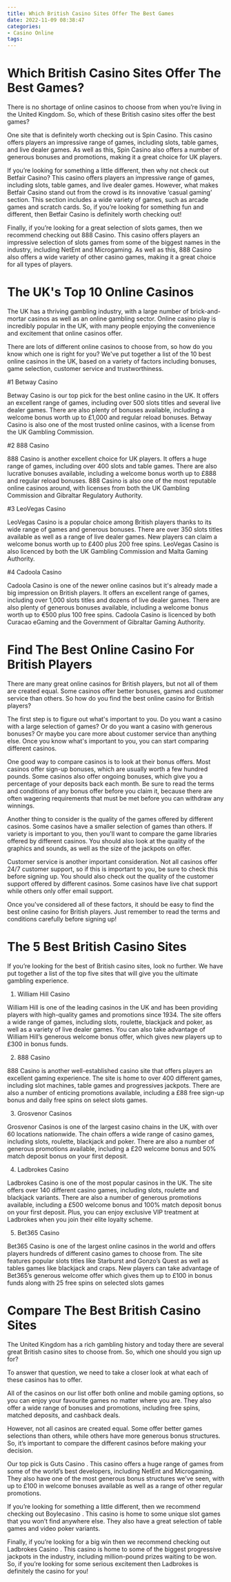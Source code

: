 ```yaml
---
title: Which British Casino Sites Offer The Best Games
date: 2022-11-09 08:38:47
categories:
- Casino Online
tags:
---
```



#  Which British Casino Sites Offer The Best Games?

There is no shortage of online casinos to choose from when you’re living in the United Kingdom. So, which of these British casino sites offer the best games?

One site that is definitely worth checking out is Spin Casino. This casino offers players an impressive range of games, including slots, table games, and live dealer games. As well as this, Spin Casino also offers a number of generous bonuses and promotions, making it a great choice for UK players.

If you’re looking for something a little different, then why not check out Betfair Casino? This casino offers players an impressive range of games, including slots, table games, and live dealer games. However, what makes Betfair Casino stand out from the crowd is its innovative ‘casual gaming’ section. This section includes a wide variety of games, such as arcade games and scratch cards. So, if you’re looking for something fun and different, then Betfair Casino is definitely worth checking out!

Finally, if you’re looking for a great selection of slots games, then we recommend checking out 888 Casino. This casino offers players an impressive selection of slots games from some of the biggest names in the industry, including NetEnt and Microgaming. As well as this, 888 Casino also offers a wide variety of other casino games, making it a great choice for all types of players.

#  The UK's Top 10 Online Casinos

The UK has a thriving gambling industry, with a large number of brick-and-mortar casinos as well as an online gambling sector. Online casino play is incredibly popular in the UK, with many people enjoying the convenience and excitement that online casinos offer.

There are lots of different online casinos to choose from, so how do you know which one is right for you? We've put together a list of the 10 best online casinos in the UK, based on a variety of factors including bonuses, game selection, customer service and trustworthiness.

#1 Betway Casino

Betway Casino is our top pick for the best online casino in the UK. It offers an excellent range of games, including over 500 slots titles and several live dealer games. There are also plenty of bonuses available, including a welcome bonus worth up to £1,000 and regular reload bonuses. Betway Casino is also one of the most trusted online casinos, with a license from the UK Gambling Commission.

#2 888 Casino

888 Casino is another excellent choice for UK players. It offers a huge range of games, including over 400 slots and table games. There are also lucrative bonuses available, including a welcome bonus worth up to £888 and regular reload bonuses. 888 Casino is also one of the most reputable online casinos around, with licenses from both the UK Gambling Commission and Gibraltar Regulatory Authority.

#3 LeoVegas Casino

LeoVegas Casino is a popular choice among British players thanks to its wide range of games and generous bonuses. There are over 350 slots titles available as well as a range of live dealer games. New players can claim a welcome bonus worth up to £400 plus 200 free spins. LeoVegas Casino is also licenced by both the UK Gambling Commission and Malta Gaming Authority.

#4 Cadoola Casino

Cadoola Casino is one of the newer online casinos but it's already made a big impression on British players. It offers an excellent range of games, including over 1,000 slots titles and dozens of live dealer games. There are also plenty of generous bonuses available, including a welcome bonus worth up to €500 plus 100 free spins. Cadoola Casino is licenced by both Curacao eGaming and the Government of Gibraltar Gaming Authority.

#  Find The Best Online Casino For British Players

There are many great online casinos for British players, but not all of them are created equal. Some casinos offer better bonuses, games and customer service than others. So how do you find the best online casino for British players?

The first step is to figure out what's important to you. Do you want a casino with a large selection of games? Or do you want a casino with generous bonuses? Or maybe you care more about customer service than anything else. Once you know what's important to you, you can start comparing different casinos.

One good way to compare casinos is to look at their bonus offers. Most casinos offer sign-up bonuses, which are usually worth a few hundred pounds. Some casinos also offer ongoing bonuses, which give you a percentage of your deposits back each month. Be sure to read the terms and conditions of any bonus offer before you claim it, because there are often wagering requirements that must be met before you can withdraw any winnings.

Another thing to consider is the quality of the games offered by different casinos. Some casinos have a smaller selection of games than others. If variety is important to you, then you'll want to compare the game libraries offered by different casinos. You should also look at the quality of the graphics and sounds, as well as the size of the jackpots on offer.

Customer service is another important consideration. Not all casinos offer 24/7 customer support, so if this is important to you, be sure to check this before signing up. You should also check out the quality of the customer support offered by different casinos. Some casinos have live chat support while others only offer email support.

Once you've considered all of these factors, it should be easy to find the best online casino for British players. Just remember to read the terms and conditions carefully before signing up!

#  The 5 Best British Casino Sites

If you’re looking for the best of British casino sites, look no further. We have put together a list of the top five sites that will give you the ultimate gambling experience.

1. William Hill Casino

William Hill is one of the leading casinos in the UK and has been providing players with high-quality games and promotions since 1934. The site offers a wide range of games, including slots, roulette, blackjack and poker, as well as a variety of live dealer games. You can also take advantage of William Hill’s generous welcome bonus offer, which gives new players up to £300 in bonus funds.

2. 888 Casino

888 Casino is another well-established casino site that offers players an excellent gaming experience. The site is home to over 400 different games, including slot machines, table games and progressives jackpots. There are also a number of enticing promotions available, including a £88 free sign-up bonus and daily free spins on select slots games.

3. Grosvenor Casinos

Grosvenor Casinos is one of the largest casino chains in the UK, with over 60 locations nationwide. The chain offers a wide range of casino games, including slots, roulette, blackjack and poker. There are also a number of generous promotions available, including a £20 welcome bonus and 50% match deposit bonus on your first deposit.

4. Ladbrokes Casino

Ladbrokes Casino is one of the most popular casinos in the UK. The site offers over 140 different casino games, including slots, roulette and blackjack variants. There are also a number of generous promotions available, including a £500 welcome bonus and 100% match deposit bonus on your first deposit. Plus, you can enjoy exclusive VIP treatment at Ladbrokes when you join their elite loyalty scheme.

5. Bet365 Casino

Bet365 Casino is one of the largest online casinos in the world and offers players hundreds of different casino games to choose from. The site features popular slots titles like Starburst and Gonzo’s Quest as well as tables games like blackjack and craps. New players can take advantage of Bet365’s generous welcome offer which gives them up to £100 in bonus funds along with 25 free spins on selected slots games

#  Compare The Best British Casino Sites

The United Kingdom has a rich gambling history and today there are several great British casino sites to choose from. So, which one should you sign up for?

To answer that question, we need to take a closer look at what each of these casinos has to offer.

All of the casinos on our list offer both online and mobile gaming options, so you can enjoy your favourite games no matter where you are. They also offer a wide range of bonuses and promotions, including free spins, matched deposits, and cashback deals.

However, not all casinos are created equal. Some offer better games selections than others, while others have more generous bonus structures. So, it’s important to compare the different casinos before making your decision.

Our top pick is Guts Casino . This casino offers a huge range of games from some of the world’s best developers, including NetEnt and Microgaming. They also have one of the most generous bonus structures we’ve seen, with up to £100 in welcome bonuses available as well as a range of other regular promotions.

If you’re looking for something a little different, then we recommend checking out Boylecasino . This casino is home to some unique slot games that you won’t find anywhere else. They also have a great selection of table games and video poker variants.

Finally, if you’re looking for a big win then we recommend checking out Ladbrokes Casino . This casino is home to some of the biggest progressive jackpots in the industry, including million-pound prizes waiting to be won. So, if you’re looking for some serious excitement then Ladbrokes is definitely the casino for you!